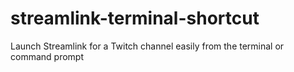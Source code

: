 # streamlink-terminal-shortcut
Launch Streamlink for a Twitch channel easily from the terminal or command prompt
